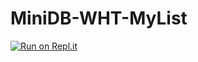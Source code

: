 # MiniDB-WHT-MyList
[![Run on Repl.it](https://repl.it/badge/github/SebTou08/ArbolPersonas)](https://repl.it/github/SebTou08/ArbolPersonas)
